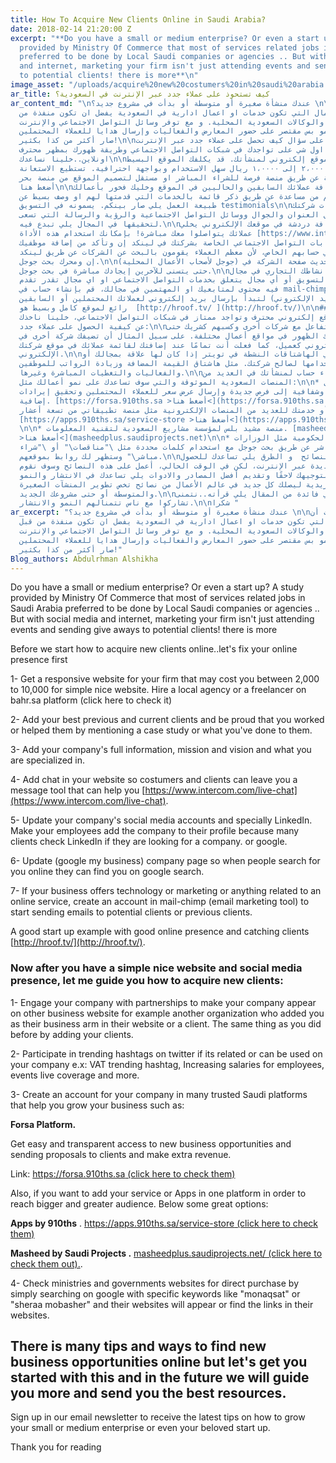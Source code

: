 ```yaml
---
title: How To Acquire New Clients Online in Saudi Arabia?
date: 2018-02-14 21:20:00 Z
excerpt: "**Do you have a small or medium enterprise? Or even a start up? A study
  provided by Ministry Of Commerce that most of services related jobs in Saudi Arabia
  preferred to be done by Local Saudi companies or agencies .. But with social media
  and internet, marketing your firm isn't just attending events and sending give aways
  to potential clients! there is more**\n"
image_asset: "/uploads/acquire%20new%20costumers%20in%20saudi%20arabia.png"
ar_title: كيف تستحوذ على عملاء جدد عبر الإنترنت في السعودية؟
ar_content_md: "\nعندك منشأة صغيرة أو متوسطة أو بدأت في مشروع جديد؟ \n\nالدراسات تثبت
  أن معظم الاعمال التي تكون خدمات او اعمال ادارية في السعودية يفضل ان تكون منفذة من
  قبل الشركات والوكالات السعودية المحلية. و مع توفر وسائل التواصل الاجتماعي والإنترنت،
  التسويق مو بس مقتصر على حضور المعارض والفعاليات وإرسال هدايا للعملاء المحتملين.
  صار أكثر من كذا بكثير!\n\nقبل لا نجاوب على سؤال كيف تحصل على عملاء جدد عبر الإنترنت،
  لازم أن نركز اول شي على تواجدك في شبكات التواصل الاجتماعي وطريقة ظهورك بمظهر محترف
  اونلاين..خلينا نساعدك\n\n١. قم بإنشاء موقع إلكتروني لمنشأتك. قد يكلفك الموقع البسيط
  السهل ما بين ٢،٠٠٠ إلى ١،٠٠٠٠ ريال سهل الاستخدام وبواجهة احترافية. تستطيع الاستعانة
  بشركة محلية عن طريق منصة فرصة للشراء المباشر او مستقل لتصميم الموقع من منصة بحر
  أضغط هنا\n\n٢. قم بإضافة عملائك السابقين والحاليين في الموقع وخليك فخور بأعمالك
  معهم قدمت لهم من مساعدة عن طريق ذكر قائمة بالخدمات التي قدمتها لهم او وصف بسيط عن
  طبيعة العمل يلي صار بينكم. يسمونه في التسويق testimonials\n\n٣. اضف معلومات شركتك
  بالكامل مثل العنوان والجوال ووسائل التواصل الاجتماعية والرؤية والرسالة التي تسعى
  لتحقيقها في المجال يلي تبدع فيه.\n\n٤. قم بإضافة دردشة في موقعك الإلكتروني يخلي
  عملائك يتواصلوا معك مباشرة! بإمكانك استخدام هذه الأداة [https://www.intercom.com/live-chat](https://www.intercom.com/live-chat)\n\n٥.
  قم بتحديث حسابات التواصل الاجتماعي الخاصة بشركتك في لينكد إن وتأكد من إضافة موظفيك
  لأسم الشركة في حسابهم الخاص، لأن معظم العملاء يقومون بالبحث عن الشركات عن طريق لينكد
  إن ومحرك بحث جوجل.\n\n٦. لا تنسى تحديث صفحة الشركة في (جوجل لأصحاب الأعمال المحلية)
  حتى يتسنى للآخرين إيجادك مباشرة في بحث جوجل.\n\n٧. إذا كان نشاطك التجاري في مجال
  التقنية والتسويق أو أي مجال يتعلق بخدمات التواصل الاجتماعي او اي مجال تقدر تقدم
  فيه محتوى لمتابعيك او المهتمين في مجالك، قم بإنشاء حساب في mail-chimp (أداة تسويقية
  عن طريق البريد الإلكتروني) لتبدأ بإرسال بريد إلكتروني لعملائك المحتملين أو السابقين.\n\n\n\nمثال
  رائع لموقع كامل وبسيط هو  [http://hroof.tv/ ](http://hroof.tv/)\n\n## الآن وبعد
  حصولك على موقع إلكتروني محترف وتواجد ممتاز في شبكات التواصل الاجتماعي، خلينا ناخذك
  عن كيفية الحصول على عملاء جدد:\n\n١. قم بالتفاعل مع شركات أخرى وكسبهم كشريك حتى
  يتسنى لشركتك الظهور في مواقع أعمال مختلفة. على سبيل المثال أن تضيفك شركة أخرى في
  موقعهم الإلكتروني كعميل، كما فعلت أنت تمامًا عند إضافتك لقائمة عملائك في موقع شركتك
  الإلكتروني.\n\n٢. شارك في الهاشتاقات النشطة في تويتر إذا كان لها علاقة بمجالك أو
  إذا تمكَّنت من استخدامها لصالح شركتك. مثل هاشتاق القيمة المضافة وزيادة الرواتب للموظفين
  والفعاليات والتغطيات المباشرة وغيرها.\n\n٣. قم بإنشاء حساب لمنشأتك في العديد من
  المنصات السعودية الموثوقة والتي سوف تساعدك على نمو أعمالك مثل:\n\n* منصة فرصة: للوصول
  بكل سهولة وشفافية إلى فرص جديدة وإرسال عرض سعر للعملاء المحتملين وتحقيق إيرادات
  إضافية. [https://forsa.910ths.sa >أضغط هنا<](https://forsa.910ths.sa >أضغط هنا<)\n\n\n\n*
  اضف تطبيقك أو خدمتك للعديد من المنصات الإلكترونية مثل منصة تطبيقاتي من تسعة أعشار.
  [https://apps.910ths.sa/service-store >أضغط هنا<](https://apps.910ths.sa/service-store)
  \n\n* منصة مشيد بلس لمؤسسة مشاريع السعودية لتقنية المعلومات. [masheedplus.saudiprojects.net/
  >أضغط هنا<](masheedplus.saudiprojects.net)\n\n* قم بتصفح المواقع الحكومية مثل الوزارات
  للشراء المباشر عن طريق بحث جوجل مع استخدام كلمات محددة مثل \"مناقصات\" أو \"شراء
  مباشر\" وستظهر لك روابط بموقعهم.\n\nفي كثير من النصائح  و الطرق يلي تساعدك للحصول
  على فرص عمل جديدة عبر الإنترنت، لكن في الوقت الحالي، أعمل على هذه النصائح وسوف نقوم
  بتوجيهك لاحقًا وتقديم أفضل المصادر والادوات يلي تساعدك في الانتشار والنمو.\n\nاشترك
  في نشرتنا البريدية ليصلك كل جديد في عالم الأعمال من نصائح تخص تطوير المنشآت الصغيرة
  والمتوسطة أو حتى مشروعك الجديد.\n\nاذا تشوف في فائدة من المقال يلي قرأته..نتمنى
  تشاركوا مع ناس تتمنالهم النمو والانتشار.\n\nشكرا "
ar_excerpt: "عندك منشأة صغيرة أو متوسطة أو بدأت في مشروع جديد؟ \n\nالدراسات تثبت أن
  معظم الاعمال التي تكون خدمات او اعمال ادارية في السعودية يفضل ان تكون منفذة من قبل
  الشركات والوكالات السعودية المحلية. و مع توفر وسائل التواصل الاجتماعي والإنترنت،
  التسويق مو بس مقتصر على حضور المعارض والفعاليات وإرسال هدايا للعملاء المحتملين.
  صار أكثر من كذا بكثير!"
Blog_authors: Abdulrhman Alshikha
---
```


Do you have a small or medium enterprise? Or even a start up? A study provided by Ministry Of Commerce that most of services related jobs in Saudi Arabia preferred to be done by Local Saudi companies or agencies .. But with social media and internet, marketing your firm isn't just attending events and sending give aways to potential clients! there is more

Before we start how to acquire new clients online..let's fix your online presence first

1- Get a responsive website for your firm that may cost you between 2,000 to 10,000 for simple nice website. Hire a local agency or a freelancer on bahr.sa platform (click here to check it)

2- Add your best previous and current clients and be proud that you worked or helped them by mentioning a case study or what you've done to them.

3- Add your company's full information, mission and vision and what you are specialized in.

4- Add chat in your website so costumers and clients can leave you a message tool that can help you [https://www.intercom.com/live-chat](https://www.intercom.com/live-chat).

5- Update your company's social media accounts and specially LinkedIn. Make your employees add the company to their profile because many clients check LinkedIn if they are looking for a company. or google.

6- Update (google my business) company page so when people search for you online they can find you on google search.

7- If your business offers technology or marketing or anything related to an online service, create an account in mail-chimp (email marketing tool) to start sending emails to potential clients or previous clients.

A good start up example with good online presence and catching clients [http://hroof.tv/](http://hroof.tv/).

### Now after you have a simple nice website and social media presence, let me guide you how to acquire new clients:

1- Engage your company with partnerships to make your company appear on other business website for example another organization who added you as their business arm in their website or a client. The same thing as you did before by adding your clients.

2- Participate in trending hashtags on twitter if its related or can be used on your company e.x: VAT trending hashtag, Increasing salaries for employees, events live coverage and more.

3- Create an account for your company in many trusted Saudi platforms that help you grow your business such as:

**Forsa Platform.**

Get easy and transparent access to new business opportunities and
sending proposals to clients and make extra revenue.

Link:  [https://forsa.910ths.sa   (click here to check them)](https://forsa.910ths.sa/)

Also, if you want to add your service or Apps in one platform in order to reach bigger and greater audience.  Below some great options:

**Apps by 910ths** .
[https://apps.910ths.sa/service-store (click here to check them)](https://apps.910ths.sa/service-store)

**Masheed by Saudi Projects .**
[masheedplus.saudiprojects.net/ (click here to check them out).](masheedplus.saudiprojects.net/).

4- Check ministries and governments websites for direct purchase  by simply searching on google with specific keywords like "monaqsat" or "sheraa mobasher" and their websites will appear or find the links in their websites.

## There is many tips and ways to find new business opportunities online but let's get you started with this and in the future we will guide you more and send you the best resources.

Sign up in our email newsletter to receive the latest tips on how to grow your small or medium enterprise or even your beloved start up.

Thank you for reading